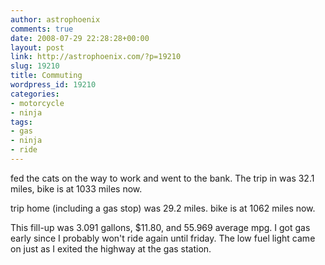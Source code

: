 ```yaml
---
author: astrophoenix
comments: true
date: 2008-07-29 22:28:28+00:00
layout: post
link: http://astrophoenix.com/?p=19210
slug: 19210
title: Commuting
wordpress_id: 19210
categories:
- motorcycle
- ninja
tags:
- gas
- ninja
- ride
---
```


fed the cats on the way to work and went to the bank. The trip in was 32.1 miles, bike is at 1033 miles now.

trip home (including a gas stop) was 29.2 miles. bike is at 1062 miles now.

This fill-up was 3.091 gallons, $11.80, and 55.969 average mpg. I got gas early since I probably won't ride again until friday. The low fuel light came on just as I exited the highway at the gas station.
